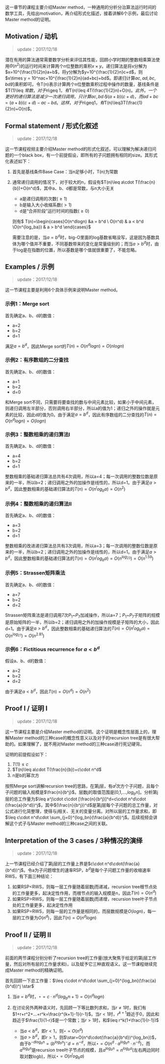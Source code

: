 这一章节的课程主要介绍Master method，一种通用的分析分治算法运行时间的数学工具，先给出motivation，再介绍形式化描述，接着讲解6个示例，最后讨论Master method的证明。

## Motivation / 动机

> update：2017/12/18

潜在有用的算法通常需要数学分析来评估其性能，回顾小学时期的整数相乘算法使用$\Theta(n^2)$的运行时间来计算两个n位整数的乘积$x\times y$。递归算法是将x分解为$x=10^{\frac{1}{2}n}a+b$，将y分解为$y=10^{\frac{1}{2}n}c+d$，则$x\times y = 10^nac+10^{\frac{1}{2}n}(ad+bc)+bd$。即递归计算$ac,ad,bc,bd$的乘积即可。令T(n)表示计算两个n位整数乘积过程中操作的数量，基线条件是$T(1)\leq $常数，对于$n\geq 1$，有$T(n)\leq 4T(\frac{1}{2}n)+O(n)$。此外，一个更好的递归算法是减少一次递归调用，只计算ac,bd与(a+b)(c+d)，而ad+bc=(a+b)(c+d)-ac-bd。这样，对于$n\geq1$，有$T(n)\leq3T(\frac{1}{2}n)+O(n)$。

## Formal statement / 形式化叙述

> update：2017/12/18

这一节课程视频主要介绍Master method的形式化叙述，可以理解为解决递归问题的一个black box，有一个前提假设，即所有的子问题拥有相同的size。其形式化表述如下：

1. 首先是基线条件Base Case：当n足够小时，T(n)为常数

2. 通常递归调用的情况下，对于较大的n，假设有$T(n)\leq a\cdot T(\frac{n}{b})+O(n^d)$，其中a、b、d都是常数，与n大小无关

   - a是递归调用的次数($\geq 1$)
   - b是输入大小收缩系数($> 1$)
   - d是“合并阶段”运行时间的指数($\geq 0$)

   则有$ T(n)=\begin{cases}O(n^dlogn) &a = b^d \\ O(n^d) & a < b^d \\O(n^{log_ba}) & a > b^d  \end{cases}$

   需要注意的是，当$a=b^d$时，big-O里面的log基数省略没写，这是因为基数具体为哪个值并不重要，不同基数带来的变化是常量级别的；而当$a>b^d$时，由于log是在指数的位置，所以基数是哪个值就很重要了，不能忽略。

## Examples / 示例

> update：2017/12/18

这一节课程主要是利用6个具体示例来说明Master method。

### 示例1：Merge sort

首先确定a、b、d的数值：

- a=2
- b=2
- d=1

满足$a=b^d$，因此Merge sort的$T(n)=O(n^dlogn)=O(nlogn)$

### 示例2：有序数组的二分查找

首先确定a、b、d的数值：

- a=1
- b=2
- d=0

和Merge sort不同，只需要将要查找的数与中间元素比较，如果小于中间元素，则递归调用左半部分，否则调用右半部分，所以a的值为1；递归之外的操作就是元素的比较，因此d的值为0。由于满足$a=b^d$，因此有序数组的二分查找的$T(n)=O(n^dlogn)=O(logn)$

### 示例3：整数相乘的递归算法I

首先确定a、b、d的数值：

- a=4
- b=2
- d=1

整数相乘的基础递归算法总共有4次调用，所以a=4；每一次调用的整数位数是原来的一半，所以b=2；递归调用之外的加操作是线性的，所以d=1。由于满足$a>b^d$，因此整数相乘的基础递归算法的$T(n)=O(n^log_ba)=O(n^2)$

### 示例4：整数相乘的递归算法II

首先确定a、b、d的数值：

- a=3
- b=2
- d=1

整数相乘的改进递归算法总共有3次调用，所以a=3；每一次调用的整数位数是原来的一半，所以b=2；递归调用之外的加操作是线性的，所以d=1。由于满足$a>b^d$，因此整数相乘的基础递归算法的$T(n)=O(n^log_ba)=O(n^{log_23})=O(n^{1.59})$

### 示例5：Strassen矩阵乘法

首先确定a、b、d的数值：

- a=7
- b=2
- d=2

Strassen矩阵乘法是递归调用7次$P_1$~$P_7$加减操作，所以a=7；$P_1$~$P_7$子矩阵的规模是原始矩阵的一半，所以b=2；递归调用之外的加操作规模是子矩阵的大小，因此d=1。由于满足$a>b^d$，因此整数相乘的基础递归算法的$T(n)=O(n^log_ba)=O(n^{log_27})=O(n^{2.81})$

### 示例6：Fictitious recurrence for $a<b^d$

假设a、b、d的数值：

- a=2
- b=2
- d=2

由于满足$a<b^d$，因此$T(n)=O(n^d)=O(n^2)$

## Proof I / 证明 I

> update：2017/12/18

这一节课程主要是介绍Master method的证明。这个证明是概念性层面上的，理解Master method的三种case的概念性意义以及对于的recursion tree是有很大帮助的。如果理解了，就不用对Master method的三种case进行死记硬背。

证明的前提假设如下：

1. $T(1)\leq c$
2. $T(n)\leq a\cdot T(\frac{n}{b})+c\cdot n^d$
3. n是b的幂次方

按照Merge sort讲解recursion tree的思路，在第j层，有$a^j$次方个子问题，且每个子问题的输入规模是$\frac{n}{b^j}$。层数j的取值范围是[0,1,...,$log_bn$]。分析第j层的总工作量为$\leq a^j\cdot c\cdot [\frac{n}{b^j}]^d=c\cdot n^d\cdot (\frac{a}{b^d})^j$，其中$(\frac{n}{b^j})^d$是第j层每个子问题的总工作量，对公式进行化简整理，使得与j相关、无关的变量分离。对所以层的工作量求和，即$\leq c\cdot n^d\cdot \sum_{j=0}^{log_bn}(\frac{a}{b^d})^j$。后续视频会讲解这个式子与Master method的三种case之间的关联。

## Interpretation of the 3 cases / 3种情况的演绎

> update：2017/12/18

上一节课程已经介绍了第j层的工作量上界是$c\cdot n^d\cdot(\frac{a}{b^d})^j$。令a为子问题增生的速率RSP，$b^d$是每个子问题工作量的收缩速率RWS，有下面三种结论：

1. 如果RSP<RWS，则每一层工作量随着层数j而递减，recursion tree根节点处的工作量更多，起决定性作用，而根节点的输入规模是n，因此$T(n)=O(n^d)$
2. 如果RSP>RWS，则每一层工作量随着层数j而递增，recursion tree叶子节点处的工作量更多，起决定性作用
3. 如果RSP=RWS，则每一层的工作量是相同的，而层数规模是$O(logn)$，每一层的工作量为$O(n^d)$，因此$T(n)=O(n^dlogn)$

## Proof II / 证明 II

> update：2017/12/18

前面的两节课程分别分析了recursion tree的工作量(放大聚焦于给定的第j层工作量，然后对所有层的工作量求和)，以及赋予它三种直观语义。这一节课程继续完成Master method的精确证明。

首先回顾一下总工作量：$\leq c\cdot n^d\cdot \sum_{j=0}^{log_bn}(\frac{a}{b^d})^j \star$

1. 当$a=b^d$时，$\star=c\cdot n^d (log_bn+1)=O(n^dlogn)$

2. 在讨论另外两种语义时，先回顾一下等比数列求和，当$r\neq1$时，我们有$1+r+r^2+...+r^k=\frac{r^{k+1}-1}{r-1}$。当$r<1$时，$r^{k+1}$趋近于0，因此和趋近于$\frac{1}{1-r}$是一个常数；当$r>1$时，和$\leq r^k(1+\frac{1}{r-1})$

   - 当$a<b^d$，即$r<1$，则$\star=O(n^d)$
   - 当$a>b^d$，即$r>1$，则$\star=O(n^d\cdot(\frac{a}{b^d})^{log_bn})$，由于$b^{-dlog_bn}=(b^{log_bn})^-d=n^{-d}$，所以$\star=O(n^d\cdot a^{log_bn}\cdot n^{-d})$，而$a^{log_bn}$是recursion tree叶子节点的规模，且$a^{log_bn}=n^{log_ba}$(左右两边同时取对数logb)，所以$\star=O(n^log_ba)$

   ​